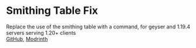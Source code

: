 # Smithing Table Fix
Replace the use of the smithing table with a command, for geyser and 1.19.4 servers serving 1.20+ clients  
[GitHub](https://github.com/coolbot100s/Smithing-Table-Fix), [Modrinth](https://modrinth.com/plugin/smithing-table-fix)
